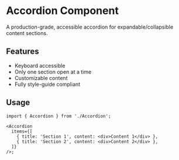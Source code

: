# Accordion Component

A production-grade, accessible accordion for expandable/collapsible content sections.

## Features

- Keyboard accessible
- Only one section open at a time
- Customizable content
- Fully style-guide compliant

## Usage

```tsx
import { Accordion } from './Accordion';

<Accordion
  items={[
    { title: 'Section 1', content: <div>Content 1</div> },
    { title: 'Section 2', content: <div>Content 2</div> },
  ]}
/>;
```
